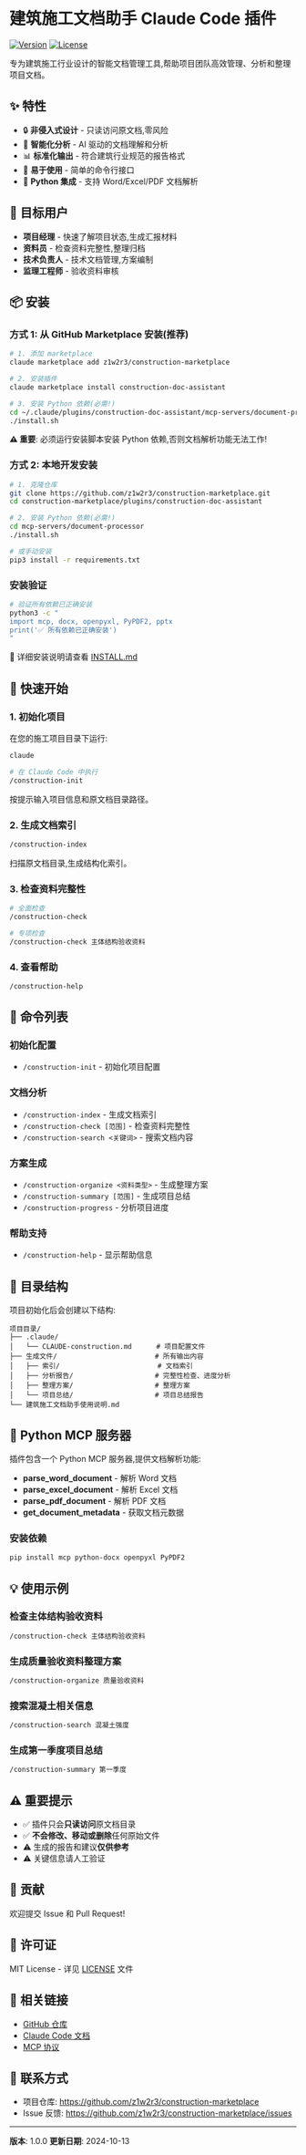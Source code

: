 # 建筑施工文档助手 Claude Code 插件

[![Version](https://img.shields.io/badge/version-1.0.0-blue.svg)](https://github.com/z1w2r3/construction-marketplace)
[![License](https://img.shields.io/badge/license-MIT-green.svg)](LICENSE)

专为建筑施工行业设计的智能文档管理工具,帮助项目团队高效管理、分析和整理项目文档。

## ✨ 特性

- 🔒 **非侵入式设计** - 只读访问原文档,零风险
- 🤖 **智能化分析** - AI 驱动的文档理解和分析
- 📊 **标准化输出** - 符合建筑行业规范的报告格式
- 🚀 **易于使用** - 简单的命令行接口
- 🐍 **Python 集成** - 支持 Word/Excel/PDF 文档解析

## 🎯 目标用户

- **项目经理** - 快速了解项目状态,生成汇报材料
- **资料员** - 检查资料完整性,整理归档
- **技术负责人** - 技术文档管理,方案编制
- **监理工程师** - 验收资料审核

## 📦 安装

### 方式 1: 从 GitHub Marketplace 安装(推荐)

```bash
# 1. 添加 marketplace
claude marketplace add z1w2r3/construction-marketplace

# 2. 安装插件
claude marketplace install construction-doc-assistant

# 3. 安装 Python 依赖(必需!)
cd ~/.claude/plugins/construction-doc-assistant/mcp-servers/document-processor
./install.sh
```

**⚠️ 重要**: 必须运行安装脚本安装 Python 依赖,否则文档解析功能无法工作!

### 方式 2: 本地开发安装

```bash
# 1. 克隆仓库
git clone https://github.com/z1w2r3/construction-marketplace.git
cd construction-marketplace/plugins/construction-doc-assistant

# 2. 安装 Python 依赖(必需!)
cd mcp-servers/document-processor
./install.sh

# 或手动安装
pip3 install -r requirements.txt
```

### 安装验证

```bash
# 验证所有依赖已正确安装
python3 -c "
import mcp, docx, openpyxl, PyPDF2, pptx
print('✅ 所有依赖已正确安装')
"
```

📖 详细安装说明请查看 [INSTALL.md](INSTALL.md)

## 🚀 快速开始

### 1. 初始化项目

在您的施工项目目录下运行:

```bash
claude

# 在 Claude Code 中执行
/construction-init
```

按提示输入项目信息和原文档目录路径。

### 2. 生成文档索引

```bash
/construction-index
```

扫描原文档目录,生成结构化索引。

### 3. 检查资料完整性

```bash
# 全面检查
/construction-check

# 专项检查
/construction-check 主体结构验收资料
```

### 4. 查看帮助

```bash
/construction-help
```

## 📖 命令列表

### 初始化配置
- `/construction-init` - 初始化项目配置

### 文档分析
- `/construction-index` - 生成文档索引
- `/construction-check [范围]` - 检查资料完整性
- `/construction-search <关键词>` - 搜索文档内容

### 方案生成
- `/construction-organize <资料类型>` - 生成整理方案
- `/construction-summary [范围]` - 生成项目总结
- `/construction-progress` - 分析项目进度

### 帮助支持
- `/construction-help` - 显示帮助信息

## 📁 目录结构

项目初始化后会创建以下结构:

```
项目目录/
├── .claude/
│   └── CLAUDE-construction.md      # 项目配置文件
├── 生成文件/                        # 所有输出内容
│   ├── 索引/                        # 文档索引
│   ├── 分析报告/                    # 完整性检查、进度分析
│   ├── 整理方案/                    # 整理方案
│   └── 项目总结/                    # 项目总结报告
└── 建筑施工文档助手使用说明.md
```

## 🐍 Python MCP 服务器

插件包含一个 Python MCP 服务器,提供文档解析功能:

- **parse_word_document** - 解析 Word 文档
- **parse_excel_document** - 解析 Excel 文档
- **parse_pdf_document** - 解析 PDF 文档
- **get_document_metadata** - 获取文档元数据

### 安装依赖

```bash
pip install mcp python-docx openpyxl PyPDF2
```

## 💡 使用示例

### 检查主体结构验收资料

```bash
/construction-check 主体结构验收资料
```

### 生成质量验收资料整理方案

```bash
/construction-organize 质量验收资料
```

### 搜索混凝土相关信息

```bash
/construction-search 混凝土强度
```

### 生成第一季度项目总结

```bash
/construction-summary 第一季度
```

## ⚠️ 重要提示

- ✅ 插件只会**只读访问**原文档目录
- ✅ **不会修改、移动或删除**任何原始文件
- ⚠️ 生成的报告和建议**仅供参考**
- ⚠️ 关键信息请人工验证

## 🤝 贡献

欢迎提交 Issue 和 Pull Request!

## 📄 许可证

MIT License - 详见 [LICENSE](LICENSE) 文件

## 🔗 相关链接

- [GitHub 仓库](https://github.com/z1w2r3/construction-marketplace)
- [Claude Code 文档](https://docs.claude.com/en/docs/claude-code)
- [MCP 协议](https://modelcontextprotocol.io)

## 📮 联系方式

- 项目仓库: https://github.com/z1w2r3/construction-marketplace
- Issue 反馈: https://github.com/z1w2r3/construction-marketplace/issues

---

**版本**: 1.0.0
**更新日期**: 2024-10-13
